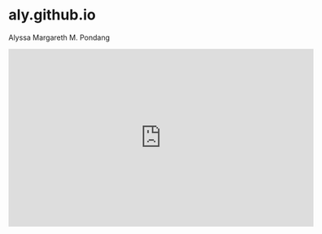 # aly.github.io
Alyssa Margareth M. Pondang

<iframe width="600" height="350" src="https://www.youtube.com/embed/uzFyx1glMyA?si=Ekq2b-MWMk990fyE" title="YouTube video player" frameborder="0" allow="accelerometer; autoplay; clipboard-write; encrypted-media; gyroscope; picture-in-picture; web-share" allowfullscreen></iframe>
